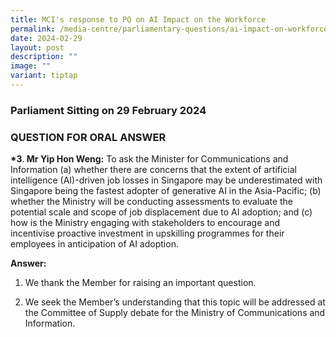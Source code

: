 ```yaml
---
title: MCI's response to PQ on AI Impact on the Workforce
permalink: /media-centre/parliamentary-questions/ai-impact-on-workforce/
date: 2024-02-29
layout: post
description: ""
image: ""
variant: tiptap
---
```

<h3>Parliament Sitting on 29 February 2024</h3>
<h3>QUESTION FOR ORAL ANSWER</h3>
<p><strong>*3</strong>.<strong> Mr Yip Hon Weng:</strong> To ask the Minister
for Communications and Information (a) whether there are concerns that
the extent of artificial intelligence (AI)-driven job losses in Singapore
may be underestimated with Singapore being the fastest adopter of generative
AI in the Asia-Pacific; (b) whether the Ministry will be conducting assessments
to evaluate the potential scale and scope of job displacement due to AI
adoption; and (c) how is the Ministry engaging with stakeholders to encourage
and incentivise proactive investment in upskilling programmes for their
employees in anticipation of AI adoption.</p>
<p><strong>Answer:</strong>
</p>
<ol data-tight="true" class="tight">
<li>
<p>We thank the Member for raising an important question.&nbsp;</p>
<p></p>
</li>
<li>
<p>We seek the Member’s understanding that this topic will be addressed at
the Committee of Supply debate for the Ministry of Communications and Information.</p>
</li>
</ol>
<p></p>